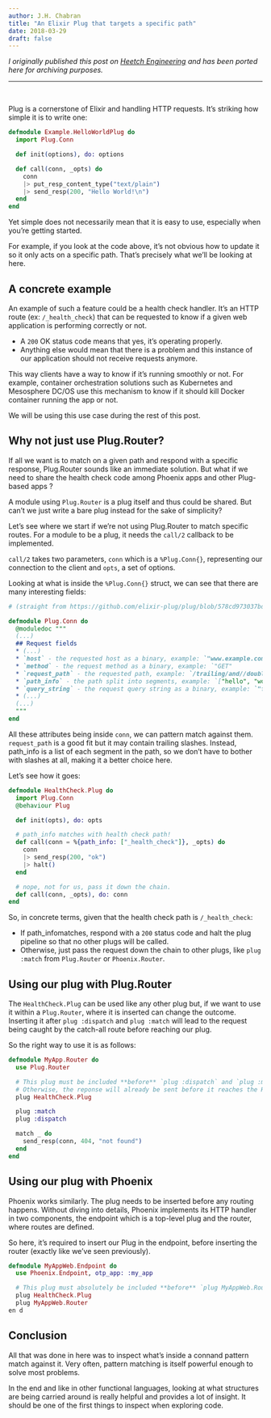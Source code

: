 ```yaml
---
author: J.H. Chabran
title: "An Elixir Plug that targets a specific path"
date: 2018-03-29
draft: false
---
```


_I originally published this post on [Heetch Engineering](https://medium.com/inside-heetch/an-elixir-plug-that-targets-a-specific-path-f0c17bd232a7) and has been ported here for archiving purposes._

---

&nbsp;

Plug is a cornerstone of Elixir and handling HTTP requests. It’s striking how simple it is to write one:

```elixir
defmodule Example.HelloWorldPlug do
  import Plug.Conn

  def init(options), do: options

  def call(conn, _opts) do
    conn
    |> put_resp_content_type("text/plain")
    |> send_resp(200, "Hello World!\n")
  end
end
```

Yet simple does not necessarily mean that it is easy to use, especially when you’re getting started.

For example, if you look at the code above, it’s not obvious how to update it so it only acts on a specific path. That’s precisely what we’ll be looking at here.

## A concrete example

An example of such a feature could be a health check handler. It’s an HTTP route (ex: `/_health_check`) that can be requested to know if a given web application is performing correctly or not.

- A `200` OK status code means that yes, it’s operating properly.
- Anything else would mean that there is a problem and this instance of our application should not receive requests anymore.

This way clients have a way to know if it’s running smoothly or not. For example, container orchestration solutions such as Kubernetes and Mesosphere DC/OS use this mechanism to know if it should kill Docker container running the app or not.

We will be using this use case during the rest of this post.

## Why not just use Plug.Router?

If all we want is to match on a given path and respond with a specific response, Plug.Router sounds like an immediate solution. But what if we need to share the health check code among Phoenix apps and other Plug-based apps ?

A module using `Plug.Router` is a plug itself and thus could be shared. But can’t we just write a bare plug instead for the sake of simplicity?

Let’s see where we start if we’re not using Plug.Router to match specific routes. For a module to be a plug, it needs the `call/2` callback to be implemented.

`call/2` takes two parameters, `conn` which is a `%Plug.Conn{}`, representing our connection to the client and `opts`, a set of options.

Looking at what is inside the `%Plug.Conn{}` struct, we can see that there are many interesting fields:

```elixir
# (straight from https://github.com/elixir-plug/plug/blob/578cd973037bd3e8695817a0c4c69cac9d22db6a/lib/plug/conn.ex#L17-L32)

defmodule Plug.Conn do
  @moduledoc """
  (...)
  ## Request fields
  * (...)
  * `host` - the requested host as a binary, example: `"www.example.com"`
  * `method` - the request method as a binary, example: `"GET"
  * `request_path` - the requested path, example: `/trailing/and//double//slashes/`
  * `path_info` - the path split into segments, example: `["hello", "world"]
  * `query_string` - the request query string as a binary, example: `"foo=bar"`
  * (...)
  (...)
  """
end
```

All these attributes being inside `conn`, we can pattern match against them. `request_path` is a good fit but it may contain trailing slashes. Instead, path_info is a list of each segment in the path, so we don’t have to bother with slashes at all, making it a better choice here.

Let’s see how it goes:

```elixir
defmodule HealthCheck.Plug do
  import Plug.Conn
  @behaviour Plug

  def init(opts), do: opts

  # path_info matches with health check path!
  def call(conn = %{path_info: ["_health_check"]}, _opts) do
    conn
    |> send_resp(200, "ok")
    |> halt()
  end

  # nope, not for us, pass it down the chain.
  def call(conn, _opts), do: conn
end
```

So, in concrete terms, given that the health check path is `/_health_check`:

- If path_infomatches, respond with a `200` status code and halt the plug pipeline so that no other plugs will be called.
- Otherwise, just pass the request down the chain to other plugs, like `plug :match` from `Plug.Router` or `Phoenix.Router`.

## Using our plug with Plug.Router

The `HealthCheck.Plug` can be used like any other plug but, if we want to use it within a `Plug.Router`, where it is inserted can change the outcome. Inserting it after `plug :dispatch` and `plug :match` will lead to the request being caught by the catch-all route before reaching our plug.

So the right way to use it is as follows:

```elixir
defmodule MyApp.Router do
  use Plug.Router

  # This plug must be included **before** `plug :dispatch` and `plug :match`.
  # Otherwise, the reponse will already be sent before it reaches the HealthCheck Plug.
  plug HealthCheck.Plug

  plug :match
  plug :dispatch

  match _ do
    send_resp(conn, 404, "not found")
  end
end
```

## Using our plug with Phoenix

Phoenix works similarly. The plug needs to be inserted before any routing happens. Without diving into details, Phoenix implements its HTTP handler in two components, the endpoint which is a top-level plug and the router, where routes are defined.

So here, it’s required to insert our Plug in the endpoint, before inserting the router (exactly like we’ve seen previously).

```elixir
defmodule MyAppWeb.Endpoint do
  use Phoenix.Endpoint, otp_app: :my_app

  # This plug must absolutely be included **before** `plug MyAppWeb.Router`
  plug HealthCheck.Plug
  plug MyAppWeb.Router
en d
```

## Conclusion

All that was done in here was to inspect what’s inside a connand pattern match against it. Very often, pattern matching is itself powerful enough to solve most problems.

In the end and like in other functional languages, looking at what structures are being carried around is really helpful and provides a lot of insight. It should be one of the first things to inspect when exploring code.
